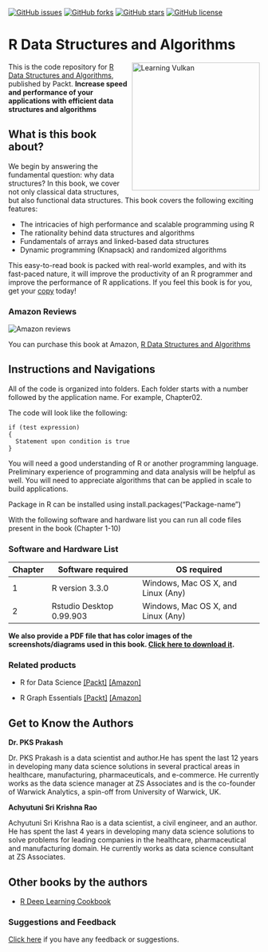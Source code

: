 [![GitHub issues](https://img.shields.io/github/issues/PacktPublishing/R-Data-Structures-and-Algorithms.svg)](https://github.com/PacktPublishing/R-Data-Structures-and-Algorithms/issues)   [![GitHub forks](https://img.shields.io/github/forks/PacktPublishing/R-Data-Structures-and-Algorithms.svg)](https://github.com/PacktPublishing/R-Data-Structures-and-Algorithms/network)   [![GitHub stars](https://img.shields.io/github/stars/PacktPublishing/R-Data-Structures-and-Algorithms.svg)](https://github.com/PacktPublishing/R-Data-Structures-and-Algorithms/stargazers)   [![GitHub license](https://img.shields.io/badge/license-MIT-blue.svg)](https://raw.githubusercontent.com/PacktPublishing/R-Data-Structures-and-Algorithms/master/License)

# R Data Structures and Algorithms
<a href="https://www.packtpub.com/application-development/r-data-structures-and-algorithms?utm_source=Github&amp;utm_medium=Repository&amp;utm_campaign=9781786465153"><img src="https://d1ldz4te4covpm.cloudfront.net/sites/default/files/imagecache/ppv4_main_book_cover/5153_5666_R%20Data%20Structures%20and%20Algorithms.png" alt="Learning Vulkan" height="256px" align="right"></a>

This is the code repository for [R Data Structures and Algorithms](https://www.packtpub.com/application-development/r-data-structures-and-algorithms?utm_source=Github&utm_medium=Repository&utm_campaign=9781786465153), published by Packt. 
**Increase speed and performance of your applications with efficient data structures and algorithms**

## What is this book about?
We begin by answering the fundamental question: why data structures? In this book, we cover not only classical data structures, but also functional data structures.
This book covers the following exciting features:
* The intricacies of high performance and scalable programming using R
*	The rationality behind data structures and algorithms
*	Fundamentals of arrays and linked-based data structures
*	Dynamic programming (Knapsack) and randomized algorithms

This easy-to-read book is packed with real-world examples, and with its fast-paced nature, it will improve the productivity of an R programmer and improve the performance of R applications. If you feel this book is for you, get your [copy](https://www.amazon.com/Data-Structures-Algorithms-Dr-Prakash-ebook/dp/B01IF7NLIC/ref=sr_1_2?ie=UTF8&qid=1521014648&sr=8-2&keywords=R+Data+Structures+and+Algorithms) today!

### Amazon Reviews

![Amazon reviews](https://github.com/PacktPublishing/R-Data-Structures-and-Algorithms/blob/master/Amazon.png)

You can purchase this book at Amazon, [R Data Structures and Algorithms](https://www.amazon.com/dp/1786465159)

## Instructions and Navigations
All of the code is organized into folders. Each folder starts with a number followed by the application name. For example, Chapter02.

The code will look like the following:
```
if (test expression)
{
  Statement upon condition is true
}
```

You will need a good understanding of R or another programming language. Preliminary experience of programming and data analysis will be helpful as well. You will need to appreciate algorithms that can be applied in scale to build applications.

Package in R can be installed using install.packages(“Package-name”)

With the following software and hardware list you can run all code files present in the book (Chapter 1-10)

### Software and Hardware List

| Chapter  | Software required                   | OS required                        |
| -------- | ------------------------------------| -----------------------------------|
| 1        | R version 3.3.0                     | Windows, Mac OS X, and Linux (Any) |
| 2        | Rstudio Desktop 0.99.903            | Windows, Mac OS X, and Linux (Any) |

**We also provide a PDF file that has color images of the screenshots/diagrams used in this book. [Click here to download it](https://www.packtpub.com/sites/default/files/downloads/RDataStructuresandAlgorithms_ColorImages.pdf).**

### Related products
* R for Data Science [[Packt]](https://www.packtpub.com/big-data-and-business-intelligence/r-data-science?utm_source=Github&utm_medium=Repository&utm_campaign=9781784390860) [[Amazon]](https://www.amazon.com/dp/1784390860)

* R Graph Essentials [[Packt]](https://www.packtpub.com/big-data-and-business-intelligence/r-graph-essentials?utm_source=Github&utm_medium=Repository&utm_campaign=9781783554553) [[Amazon]](https://www.amazon.com/dp/178355455X)

## Get to Know the Authors

**Dr. PKS Prakash**
<p>Dr. PKS Prakash is a data scientist and author.He has spent the last 12 years in developing many data science solutions in several practical areas in healthcare, manufacturing, pharmaceuticals, and e-commerce. He currently works as the data science manager at ZS Associates and is the co-founder of Warwick Analytics, a spin-off from University of Warwick, UK.</p> 

**Achyutuni Sri Krishna Rao**
<p>Achyutuni Sri Krishna Rao is a data scientist, a civil engineer, and an author. He has spent the last 4 years in developing many data science solutions to solve problems for leading companies in the healthcare, pharmaceutical and manufacturing domain. He currently works as data science consultant at ZS Associates.</p>



## Other books by the authors
* [R Deep Learning Cookbook](https://www.packtpub.com/big-data-and-business-intelligence/r-deep-learning-cookbook)

### Suggestions and Feedback
[Click here](https://docs.google.com/forms/d/e/1FAIpQLSdy7dATC6QmEL81FIUuymZ0Wy9vH1jHkvpY57OiMeKGqib_Ow/viewform) if you have any feedback or suggestions.

